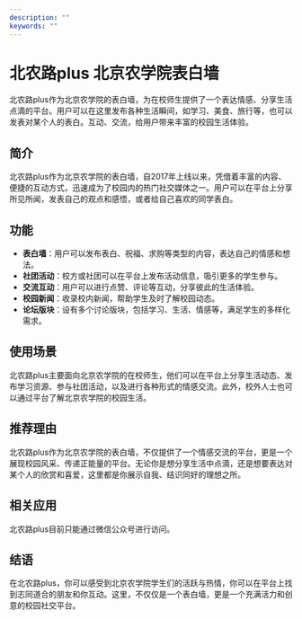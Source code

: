 ```yaml
---
description: ""
keywords: ""
---
```

# 北农路plus 北京农学院表白墙

北农路plus作为北京农学院的表白墙，为在校师生提供了一个表达情感、分享生活点滴的平台。用户可以在这里发布各种生活瞬间，如学习、美食、旅行等，也可以发表对某个人的表白。互动、交流，给用户带来丰富的校园生活体验。

## 简介
北农路plus作为北京农学院的表白墙，自2017年上线以来，凭借着丰富的内容、便捷的互动方式，迅速成为了校园内的热门社交媒体之一。用户可以在平台上分享所见所闻，发表自己的观点和感悟，或者给自己喜欢的同学表白。

## 功能
- **表白墙**：用户可以发布表白、祝福、求购等类型的内容，表达自己的情感和想法。
- **社团活动**：校方或社团可以在平台上发布活动信息，吸引更多的学生参与。
- **交流互动**：用户可以进行点赞、评论等互动，分享彼此的生活体验。
- **校园新闻**：收录校内新闻，帮助学生及时了解校园动态。
- **论坛版块**：设有多个讨论版块，包括学习、生活、情感等，满足学生的多样化需求。

## 使用场景
北农路plus主要面向北京农学院的在校师生，他们可以在平台上分享生活动态、发布学习资源、参与社团活动，以及进行各种形式的情感交流。此外，校外人士也可以通过平台了解北京农学院的校园生活。

## 推荐理由
北农路plus作为北京农学院的表白墙，不仅提供了一个情感交流的平台，更是一个展现校园风采、传递正能量的平台。无论你是想分享生活中点滴，还是想要表达对某个人的欣赏和喜爱，这里都是你展示自我、结识同好的理想之所。

## 相关应用
北农路plus目前只能通过微信公众号进行访问。

## 结语
在北农路plus，你可以感受到北京农学院学生们的活跃与热情，你可以在平台上找到志同道合的朋友和你互动。这里，不仅仅是一个表白墙，更是一个充满活力和创意的校园社交平台。
